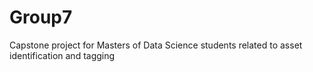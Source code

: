 # Group7
Capstone project for Masters of Data Science students related to asset identification and tagging
